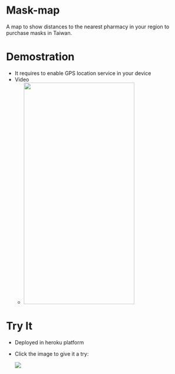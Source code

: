 
# Mask-map
A map to show distances to the nearest pharmacy in your region to purchase masks in Taiwan.
# Demostration
- It requires to enable GPS location service in your device
- Video
  - <img src="https://user-images.githubusercontent.com/30124826/121069611-4352ff00-c800-11eb-9389-d7aa399a2d11.gif" width="300" height="600"/>
# Try It
- Deployed in heroku platform
- Click the image to give it a try:

  [<img src="https://user-images.githubusercontent.com/30124826/121071248-4818b280-c802-11eb-9f8d-f0a96a6bcf24.png">](https://mask-map-tw.herokuapp.com/)


